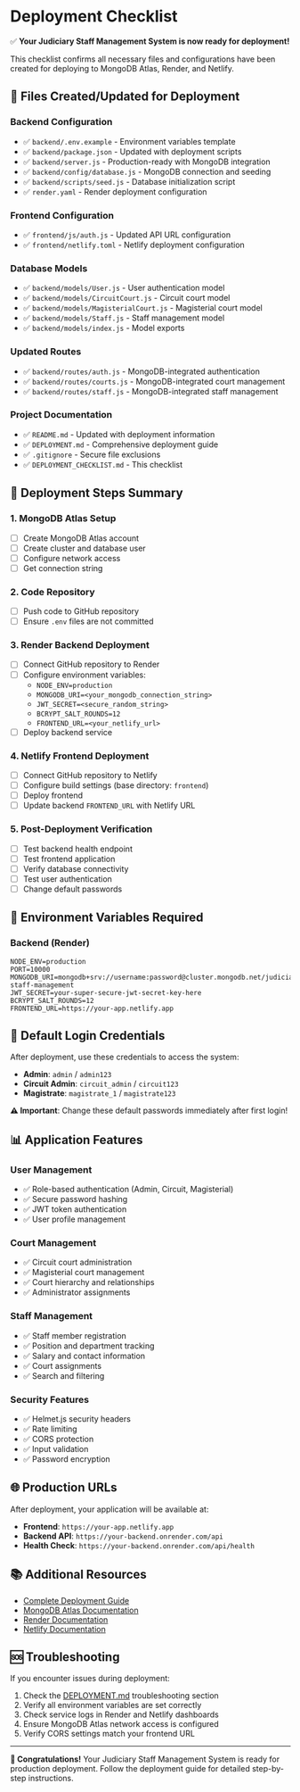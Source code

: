 # Deployment Checklist

✅ **Your Judiciary Staff Management System is now ready for deployment!**

This checklist confirms all necessary files and configurations have been created for deploying to MongoDB Atlas, Render, and Netlify.

## 📁 Files Created/Updated for Deployment

### Backend Configuration
- ✅ `backend/.env.example` - Environment variables template
- ✅ `backend/package.json` - Updated with deployment scripts
- ✅ `backend/server.js` - Production-ready with MongoDB integration
- ✅ `backend/config/database.js` - MongoDB connection and seeding
- ✅ `backend/scripts/seed.js` - Database initialization script
- ✅ `render.yaml` - Render deployment configuration

### Frontend Configuration
- ✅ `frontend/js/auth.js` - Updated API URL configuration
- ✅ `frontend/netlify.toml` - Netlify deployment configuration

### Database Models
- ✅ `backend/models/User.js` - User authentication model
- ✅ `backend/models/CircuitCourt.js` - Circuit court model
- ✅ `backend/models/MagisterialCourt.js` - Magisterial court model
- ✅ `backend/models/Staff.js` - Staff management model
- ✅ `backend/models/index.js` - Model exports

### Updated Routes
- ✅ `backend/routes/auth.js` - MongoDB-integrated authentication
- ✅ `backend/routes/courts.js` - MongoDB-integrated court management
- ✅ `backend/routes/staff.js` - MongoDB-integrated staff management

### Project Documentation
- ✅ `README.md` - Updated with deployment information
- ✅ `DEPLOYMENT.md` - Comprehensive deployment guide
- ✅ `.gitignore` - Secure file exclusions
- ✅ `DEPLOYMENT_CHECKLIST.md` - This checklist

## 🚀 Deployment Steps Summary

### 1. MongoDB Atlas Setup
- [ ] Create MongoDB Atlas account
- [ ] Create cluster and database user
- [ ] Configure network access
- [ ] Get connection string

### 2. Code Repository
- [ ] Push code to GitHub repository
- [ ] Ensure `.env` files are not committed

### 3. Render Backend Deployment
- [ ] Connect GitHub repository to Render
- [ ] Configure environment variables:
  - `NODE_ENV=production`
  - `MONGODB_URI=<your_mongodb_connection_string>`
  - `JWT_SECRET=<secure_random_string>`
  - `BCRYPT_SALT_ROUNDS=12`
  - `FRONTEND_URL=<your_netlify_url>`
- [ ] Deploy backend service

### 4. Netlify Frontend Deployment
- [ ] Connect GitHub repository to Netlify
- [ ] Configure build settings (base directory: `frontend`)
- [ ] Deploy frontend
- [ ] Update backend `FRONTEND_URL` with Netlify URL

### 5. Post-Deployment Verification
- [ ] Test backend health endpoint
- [ ] Test frontend application
- [ ] Verify database connectivity
- [ ] Test user authentication
- [ ] Change default passwords

## 🔧 Environment Variables Required

### Backend (Render)
```
NODE_ENV=production
PORT=10000
MONGODB_URI=mongodb+srv://username:password@cluster.mongodb.net/judiciary-staff-management
JWT_SECRET=your-super-secure-jwt-secret-key-here
BCRYPT_SALT_ROUNDS=12
FRONTEND_URL=https://your-app.netlify.app
```

## 🔐 Default Login Credentials

After deployment, use these credentials to access the system:

- **Admin**: `admin` / `admin123`
- **Circuit Admin**: `circuit_admin` / `circuit123`
- **Magistrate**: `magistrate_1` / `magistrate123`

**⚠️ Important**: Change these default passwords immediately after first login!

## 📊 Application Features

### User Management
- ✅ Role-based authentication (Admin, Circuit, Magisterial)
- ✅ Secure password hashing
- ✅ JWT token authentication
- ✅ User profile management

### Court Management
- ✅ Circuit court administration
- ✅ Magisterial court management
- ✅ Court hierarchy and relationships
- ✅ Administrator assignments

### Staff Management
- ✅ Staff member registration
- ✅ Position and department tracking
- ✅ Salary and contact information
- ✅ Court assignments
- ✅ Search and filtering

### Security Features
- ✅ Helmet.js security headers
- ✅ Rate limiting
- ✅ CORS protection
- ✅ Input validation
- ✅ Password encryption

## 🌐 Production URLs

After deployment, your application will be available at:

- **Frontend**: `https://your-app.netlify.app`
- **Backend API**: `https://your-backend.onrender.com/api`
- **Health Check**: `https://your-backend.onrender.com/api/health`

## 📚 Additional Resources

- [Complete Deployment Guide](DEPLOYMENT.md)
- [MongoDB Atlas Documentation](https://docs.atlas.mongodb.com)
- [Render Documentation](https://render.com/docs)
- [Netlify Documentation](https://docs.netlify.com)

## 🆘 Troubleshooting

If you encounter issues during deployment:

1. Check the [DEPLOYMENT.md](DEPLOYMENT.md) troubleshooting section
2. Verify all environment variables are set correctly
3. Check service logs in Render and Netlify dashboards
4. Ensure MongoDB Atlas network access is configured
5. Verify CORS settings match your frontend URL

---

**🎉 Congratulations!** Your Judiciary Staff Management System is ready for production deployment. Follow the deployment guide for detailed step-by-step instructions.